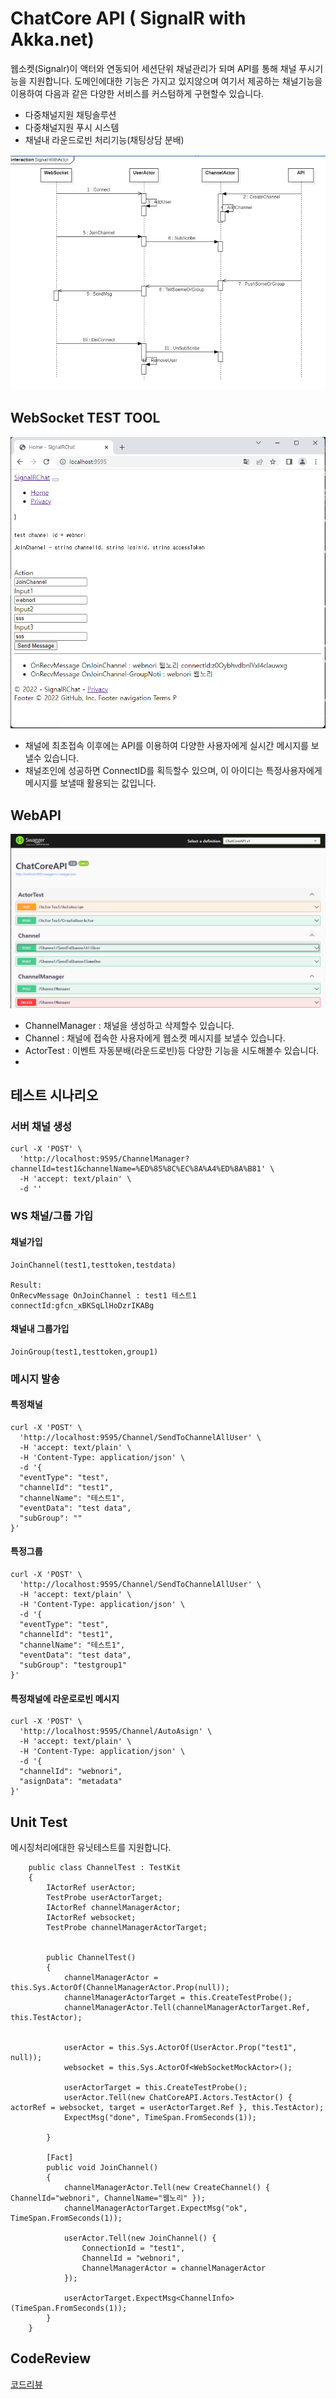 ﻿# ChatCore API ( SignalR with Akka.net)

웹소켓(Signalr)이 액터와 연동되어 세션단위 채널관리가 되며 API를 통해 채널 푸시기능을 지원합니다.
도메인에대한 기능은 가지고 있지않으며 여기서 제공하는 채널기능을 이용하여
다음과 같은 다양한 서비스를 커스텀하게 구현할수 있습니다.

- 다중채널지원 채팅솔루션
- 다중채널지원 푸시 시스템
- 채널내 라운드로빈 처리기능(채팅상담 분배)

![SignalRWithActor](doc/SignalRWithActor.png)


## WebSocket TEST TOOL

![testtool](doc/testtool.png)

- 채널에 최초접속 이후에는 API를 이용하여 다양한 사용자에게 실시간 메시지를 보낼수 있습니다.
- 채널조인에 성공하면 ConnectID를 획득할수 있으며, 이 아이디는 특정사용자에게 메시지를 보낼때 활용되는 값입니다.


## WebAPI

![apis](doc/apis.png)

- ChannelManager : 채널을 생성하고 삭제할수 있습니다.
- Channel : 채널에 접속한 사용자에게 웹소켓 메시지를 보낼수 있습니다.
- ActorTest : 이벤트 자동분배(라운드로빈)등 다양한 기능을 시도해볼수 있습니다.
- 


## 테스트 시나리오

### 서버 채널 생성

```
curl -X 'POST' \
  'http://localhost:9595/ChannelManager?channelId=test1&channelName=%ED%85%8C%EC%8A%A4%ED%8A%B81' \
  -H 'accept: text/plain' \
  -d ''
```

### WS 채널/그룹 가입

#### 채널가입

```
JoinChannel(test1,testtoken,testdata)

Result:
OnRecvMessage OnJoinChannel : test1 테스트1 connectId:gfcn_xBKSqLlHoDzrIKABg
```

#### 채널내 그룹가입
```
JoinGroup(test1,testtoken,group1)
```



### 메시지 발송

#### 특정채널

```
curl -X 'POST' \
  'http://localhost:9595/Channel/SendToChannelAllUser' \
  -H 'accept: text/plain' \
  -H 'Content-Type: application/json' \
  -d '{
  "eventType": "test",
  "channelId": "test1",
  "channelName": "테스트1",
  "eventData": "test data",
  "subGroup": ""
}'
```

#### 특정그룹

```
curl -X 'POST' \
  'http://localhost:9595/Channel/SendToChannelAllUser' \
  -H 'accept: text/plain' \
  -H 'Content-Type: application/json' \
  -d '{
  "eventType": "test",
  "channelId": "test1",
  "channelName": "테스트1",
  "eventData": "test data",
  "subGroup": "testgroup1"
}'
```

#### 특정채널에 라운로로빈 메시지
```
curl -X 'POST' \
  'http://localhost:9595/Channel/AutoAsign' \
  -H 'accept: text/plain' \
  -H 'Content-Type: application/json' \
  -d '{
  "channelId": "webnori",
  "asignData": "metadata"
}'
```

## Unit Test


메시징처리에대한 유닛테스트를 지원합니다.

```
    public class ChannelTest : TestKit
    {
        IActorRef userActor;
        TestProbe userActorTarget;
        IActorRef channelManagerActor;
        IActorRef websocket;
        TestProbe channelManagerActorTarget;


        public ChannelTest()
        {
            channelManagerActor = this.Sys.ActorOf(ChannelManagerActor.Prop(null));
            channelManagerActorTarget = this.CreateTestProbe();
            channelManagerActor.Tell(channelManagerActorTarget.Ref, this.TestActor);


            userActor = this.Sys.ActorOf(UserActor.Prop("test1", null));            
            websocket = this.Sys.ActorOf<WebSocketMockActor>();

            userActorTarget = this.CreateTestProbe();
            userActor.Tell(new ChatCoreAPI.Actors.TestActor() { actorRef = websocket, target = userActorTarget.Ref }, this.TestActor);
            ExpectMsg("done", TimeSpan.FromSeconds(1));

        }

        [Fact]
        public void JoinChannel()
        {
            channelManagerActor.Tell(new CreateChannel() { ChannelId="webnori", ChannelName="웹노리" });
            channelManagerActorTarget.ExpectMsg("ok", TimeSpan.FromSeconds(1));

            userActor.Tell(new JoinChannel() { 
                ConnectionId = "test1",
                ChannelId = "webnori",
                ChannelManagerActor = channelManagerActor
            });

            userActorTarget.ExpectMsg<ChannelInfo>(TimeSpan.FromSeconds(1));
        }
    }
```


## CodeReview

[코드리뷰](code-review.md)